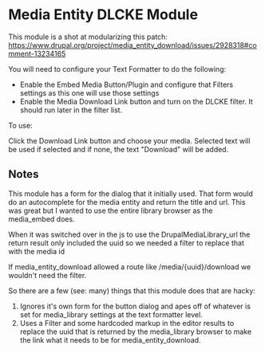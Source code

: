 # Media Entity DLCKE Module

This module is a shot at modularizing this patch:
https://www.drupal.org/project/media_entity_download/issues/2928318#comment-13234165

You will need to configure your Text Formatter to do the following:

- Enable the Embed Media Button/Plugin and configure that Filters settings as this one will use those settings
- Enable the Media Download Link button and turn on the DLCKE filter. It should run later in the filter list.

To use:

Click the Download Link button and choose your media. Selected text will be used
if selected and if none, the text "Download" will be added.

## Notes

This module has a form for the dialog that it initially used. That form would
do an autocomplete for the media entity and return the title and url. This was
great but I wanted to use the entire library browser as the media_embed does.

When it was switched over in the js to use the DrupalMediaLibrary_url the return
result only included the uuid so we needed a filter to replace that with the media id

If media_entity_download allowed a route like /media/{uuid}/download we wouldn't need the filter.

So there are a few (see: many) things that this module does that are hacky:

1. Ignores it's own form for the button dialog and apes off of whatever is set for
media_library settings at the text formatter level.
2. Uses a Filter and some hardcoded markup in the editor results to replace the uuid
that is returned by the media_library browser to make the link what it needs to be for
media_entity_download.
